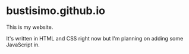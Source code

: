 # bustisimo.github.io
This is my website.

It's written in HTML and CSS right now but I'm planning on adding some JavaScript in.
